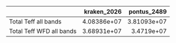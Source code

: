 |                          |   kraken_2026 |   pontus_2489 |
|:-------------------------|--------------:|--------------:|
| Total Teff all bands     |   4.08386e+07 |   3.81093e+07 |
| Total Teff WFD all bands |   3.68931e+07 |   3.4719e+07  |
